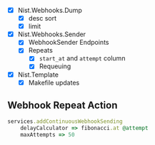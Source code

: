 - [x] Nist.Webhooks.Dump <VERSION>
    - [x] desc sort
    - [x] limit
- [x] Nist.Webhooks.Sender <VERSION>
    - [x] WebhookSender Endpoints
    - [x] Repeats
        - [x] `start_at` and `attempt` column
        - [x] Requeuing
- [x] Nist.Template <VERSION>
    - [x] Makefile updates

## Webhook Repeat Action

```ruby
services.addContinuousWebhookSending
    delayCalculator => fibonacci.at @attempt
    maxAttempts => 50
```